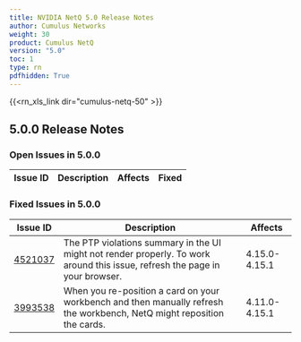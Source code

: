 ```yaml
---
title: NVIDIA NetQ 5.0 Release Notes
author: Cumulus Networks
weight: 30
product: Cumulus NetQ
version: "5.0"
toc: 1
type: rn
pdfhidden: True
---
```

{{<rn_xls_link dir="cumulus-netq-50" >}}
## 5.0.0 Release Notes
### Open Issues in 5.0.0

|  Issue ID 	|   Description	|   Affects	|   Fixed |
|---	        |---	        |---	    |---	                |

### Fixed Issues in 5.0.0
|  Issue ID 	|   Description	|   Affects	|
|---	        |---	        |---	    |
| <a name="4521037"></a> [4521037](#4521037) <a name="4521037"></a> <br /> | The PTP violations summary in the UI might not render properly. To work around this issue, refresh the page in your browser. | 4.15.0-4.15.1 | |
| <a name="3993538"></a> [3993538](#3993538) <a name="3993538"></a> <br /> | When you re-position a card on your workbench and then manually refresh the workbench, NetQ might reposition the cards. | 4.11.0-4.15.1 | |

